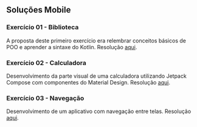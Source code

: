 ## Soluções Mobile

### Exercício 01 - Biblioteca
A proposta deste primeiro exercício era relembrar conceitos básicos de POO e aprender a sintaxe do Kotlin. Resolução [aqui](https://pl.kotl.in/AZycT6l4f).

### Exercício 02 - Calculadora
Desenvolvimento da parte visual de uma calculadora utilizando Jetpack Compose com componentes do Material Design. Resolução [aqui](https://github.com/ardnaile/solucoes-mobile/tree/main/02-calculadora).

### Exercício 03 - Navegação
Desenvolvimento de um aplicativo com navegação entre telas. Resolução [aqui](https://github.com/ardnaile/solucoes-mobile/tree/main/03-navega%C3%A7%C3%A3o).

